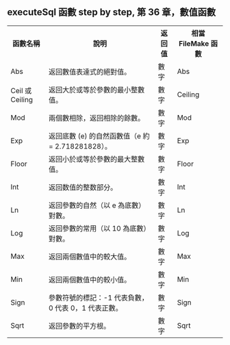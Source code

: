 <h2>executeSql 函數 step by step, 第 36 章，數值函數</h2><table style="width: auto; text-align: start;"><tbody><tr><th colspan="1" rowspan="1" width="auto">函數名稱</th><th colspan="1" rowspan="1" width="auto">說明</th><th colspan="1" rowspan="1" width="auto">返回值</th><th colspan="1" rowspan="1" width="auto">相當 FileMake 函數</th></tr><tr><td colspan="1" rowspan="1" width="auto">Abs</td><td colspan="1" rowspan="1" width="auto">返回數值表達式的絕對值。</td><td colspan="1" rowspan="1" width="auto">數字</td><td colspan="1" rowspan="1" width="auto">Abs</td></tr><tr><td colspan="1" rowspan="1" width="auto">Ceil 或 Ceiling</td><td colspan="1" rowspan="1" width="auto">返回大於或等於參數的最小整數值。</td><td colspan="1" rowspan="1" width="auto">數字</td><td colspan="1" rowspan="1" width="auto">Ceiling</td></tr><tr><td colspan="1" rowspan="1" width="auto">Mod</td><td colspan="1" rowspan="1" width="auto">兩個數相除，返回相除的餘數。</td><td colspan="1" rowspan="1" width="auto">數字</td><td colspan="1" rowspan="1" width="auto">Mod</td></tr><tr><td colspan="1" rowspan="1" width="auto">Exp</td><td colspan="1" rowspan="1" width="auto">返回底數 (e) 的自然函數值（e 約 = 2.718281828）。</td><td colspan="1" rowspan="1" width="auto">數字</td><td colspan="1" rowspan="1" width="auto">Exp</td></tr><tr><td colspan="1" rowspan="1" width="auto">Floor</td><td colspan="1" rowspan="1" width="auto">返回小於或等於參數的最大整數值。</td><td colspan="1" rowspan="1" width="auto">數字</td><td colspan="1" rowspan="1" width="auto">Floor</td></tr><tr><td colspan="1" rowspan="1" width="auto">Int</td><td colspan="1" rowspan="1" width="auto">返回数值的整数部分。</td><td colspan="1" rowspan="1" width="auto">數字</td><td colspan="1" rowspan="1" width="auto">Int</td></tr><tr><td colspan="1" rowspan="1" width="auto">Ln</td><td colspan="1" rowspan="1" width="auto">返回參數的自然（以 e 為底數）對數。</td><td colspan="1" rowspan="1" width="auto">數字</td><td colspan="1" rowspan="1" width="auto">Ln</td></tr><tr><td colspan="1" rowspan="1" width="auto">Log</td><td colspan="1" rowspan="1" width="auto">返回參數的常用（以 10 為底數）對數。</td><td colspan="1" rowspan="1" width="auto">數字</td><td colspan="1" rowspan="1" width="auto">Log</td></tr><tr><td colspan="1" rowspan="1" width="auto">Max</td><td colspan="1" rowspan="1" width="auto">返回兩個數值中的較大值。</td><td colspan="1" rowspan="1" width="auto">數字</td><td colspan="1" rowspan="1" width="auto">Max</td></tr><tr><td colspan="1" rowspan="1" width="auto">Min</td><td colspan="1" rowspan="1" width="auto">返回兩個數值中的較小值。</td><td colspan="1" rowspan="1" width="auto">數字</td><td colspan="1" rowspan="1" width="auto">Min</td></tr><tr><td colspan="1" rowspan="1" width="auto">Sign</td><td colspan="1" rowspan="1" width="auto">參數符號的標記：-1 代表負數，0 代表 0，1 代表正數。</td><td colspan="1" rowspan="1" width="auto">數字</td><td colspan="1" rowspan="1" width="auto">Sign</td></tr><tr><td colspan="1" rowspan="1" width="auto">Sqrt</td><td colspan="1" rowspan="1" width="auto">返回參數的平方根。</td><td colspan="1" rowspan="1" width="auto">數字</td><td colspan="1" rowspan="1" width="auto">Sqrt</td></tr></tbody></table><p style="text-align: start;"><br></p><p><br></p>